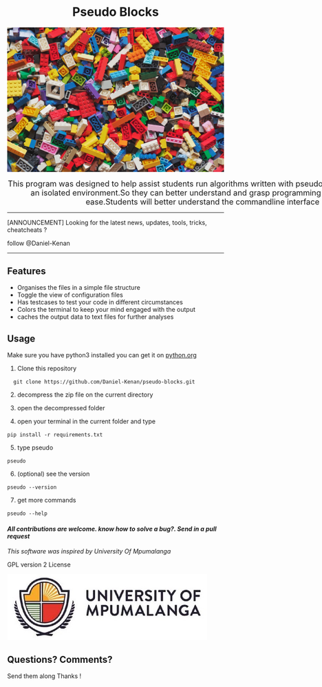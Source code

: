 <h1 style="text-align:center">  Pseudo Blocks </h1>

![image info](./images//blocks.jpg "Image by xavi-cabrera on unsplash")

<p style="width:80ch;display: block ; margin :0 auto;text-align:center;font-size:18px">This program was designed to help assist students run algorithms written with pseudo code with providing an isolated environment.So they can better understand and grasp programming concepts  with ease.Students will better understand the commandline interface <p>

---
[ANNOUNCEMENT] Looking for the latest news,
updates, tools, tricks, cheatcheats ? 

follow @Daniel-Kenan 

---

## Features

- Organises the files in a simple file structure
- Toggle the view of configuration files 
- Has testcases to test your code in different circumstances
- Colors the terminal to keep your mind engaged with the output 
- caches the output data to text files for  further analyses 


## Usage
Make sure you have python3 installed
you can get it on [python.org](https://www.python.org/downloads/)

1. Clone this repository 
```
  git clone https://github.com/Daniel-Kenan/pseudo-blocks.git
```

2. decompress the zip file on the current directory

3. open the decompressed folder

4. open your terminal in the current folder and type 
```
pip install -r requirements.txt
```
5. type pseudo 
```
pseudo 
```
6. (optional) see the version
```
pseudo --version
```
7. get more commands
```
pseudo --help
```



#### _All contributions are welcome. know how to solve a bug?. Send in a pull request_ 

_This software was inspired by University Of Mpumalanga_

GPL version 2 License

![image info](./images/images.jpeg "Image by xavi-cabrera on unsplash")


## **Questions? Comments?**

Send them along 
Thanks !
